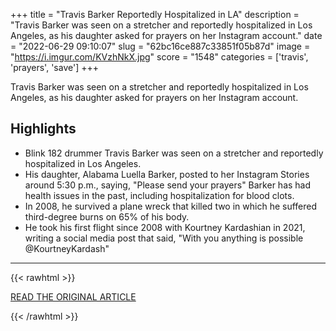 +++
title = "Travis Barker Reportedly Hospitalized in LA"
description = "Travis Barker was seen on a stretcher and reportedly hospitalized in Los Angeles, as his daughter asked for prayers on her Instagram account."
date = "2022-06-29 09:10:07"
slug = "62bc16ce887c33851f05b87d"
image = "https://i.imgur.com/KVzhNkX.jpg"
score = "1548"
categories = ['travis', 'prayers', 'save']
+++

Travis Barker was seen on a stretcher and reportedly hospitalized in Los Angeles, as his daughter asked for prayers on her Instagram account.

## Highlights

- Blink 182 drummer Travis Barker was seen on a stretcher and reportedly hospitalized in Los Angeles.
- His daughter, Alabama Luella Barker, posted to her Instagram Stories around 5:30 p.m., saying, "Please send your prayers" Barker has had health issues in the past, including hospitalization for blood clots.
- In 2008, he survived a plane wreck that killed two in which he suffered third-degree burns on 65% of his body.
- He took his first flight since 2008 with Kourtney Kardashian in 2021, writing a social media post that said, "With you anything is possible @KourtneyKardash"

---

{{< rawhtml >}}
  <p class="article-category">
    <a target="_blank" href="https://www.nbclosangeles.com/entertainment/entertainment-news/travis-barker-hospitalized-la-kourtney-kardashian/2926922/">READ THE ORIGINAL ARTICLE</a>
  </p>
{{< /rawhtml >}}
